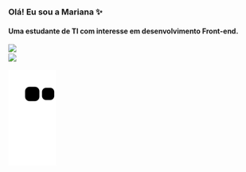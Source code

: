 ### Olá! Eu sou a Mariana :sparkles:
#### Uma estudante de TI com interesse em desenvolvimento Front-end.


 <div>
  <a href="https://github.com/marianagazaraki">
  <img height="180em" src="https://github-readme-stats.vercel.app/api?username=marianagazaraki&show_icons=true&theme=radical&include_all_commits=true&count_private=true"/>
</div>
<div> 
  <a href="https://instagram.com/marianagazaraki" target="_blank"><img src="https://img.shields.io/badge/-Instagram-%23E4405F?style=for-the-badge&logo=instagram&logoColor=white" target="_blank"></a> 
 
 
  ![Snake animation](https://github.com/rafaballerini/rafaballerini/blob/output/github-contribution-grid-snake.svg)
 
</div>


